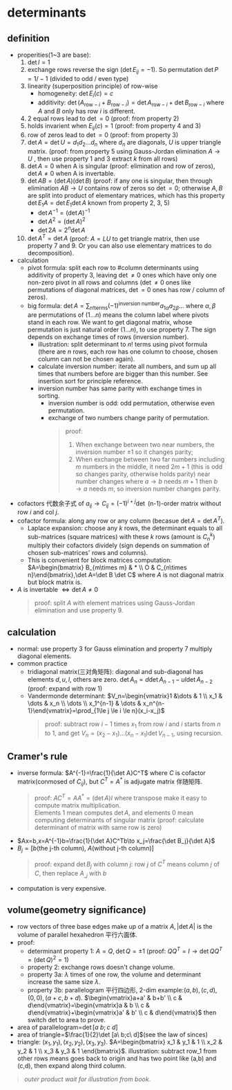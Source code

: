 # determinants

## definition
- properities(1~3 are base):
    1. $\det I=1$
    2. exchange rows reverse the sign ($\det E_{ij}=-1$). So permutation $\det P=1/-1$ (divided to odd / even type)
    3. linearity (superposition principle) of row-wise
        - homogeneity: $\det E_{i}(c)=c$
        - additivity: $\det (A_{\text{row}-i}+B_{\text{row}-i})=\det A_{\text{row}-i} + \det B_{\text{row}-i}$ where $A$ and $B$ only has row $i$ is different.
    4. 2 equal rows lead to $\det =0$ (proof: from property 2)
    5. holds invarient when $E_{ij}(c)=1$ (proof: from property 4 and 3)
    6. row of zeros lead to $\det =0$ (proof: from property 3)
    7. $\det A = \det U=d_1d_2\dots d_n$ where $d_n$ are diagonals, $U$ is upper triangle matrix. (proof: from property 5 using Gauss-Jordan elimination $A\to U$ , then use property 1 and 3 extract $k$ from all rows)
    8. $\det A=0$ when A is singular (proof: elimination and row of zeros), $\det A\ne 0$ when A is invertable.
    9. $\det AB=(\det A)(\det B)$ (proof: if any one is singular, then through elimination $AB\to U$ contains row of zeros so $\det =0$; otherwise $A,B$ are split into product of elementary matrices, which has this property $\det E_1A=\det E_1 \det A$ known from property 2, 3, 5)
        - $\det A^{-1}=(\det A)^{-1}$
        - $\det A^2=(\det A)^2$
        - $\det 2A=2^{n}\det A$
    10. $\det A^T=\det A$ (proof: $A=LU$ to get triangle matrix, then use property 7 and 9. Or you can also use elementary matrices to do decomposition).
- calculation
    - pivot formula: split each row to #column determinants using additivity of property 3, leaving $\det \ne 0$ ones which have only one non-zero pivot in all rows and columns ($\det \ne 0$ ones like permutations of diagonal matrices, $\det =0$ ones has row / column of zeros).
    - big formula: $\det A=\sum_{n!\text{terms}}(-1)^{\text{inversion number}} a_{1\alpha}a_{2\beta}\dots$ where $\alpha ,\beta$ are permutations of $(1\dots n)$ means the column label where pivots stand in each row. We want to get diagonal matrix, whose permutation is just natural order $(1\dots n)$, to use property 7. The sign depends on exchange times of rows (inversion number).
        - illustration: split determinant to $n!$ terms using pivot formula (there are $n$ rows, each row has one column to choose, chosen column can not be chosen again).  
        - calculate inversion number:  iterate all numbers, and sum up all times that numbers before are bigger than this number. See insertion sort for principle reference.  
        - inversion number has same parity with exchange times in sorting.
            - inversion number is odd: odd permutation, otherwise even permutation.
            - exchange of two numbers change parity of permutation.
                > proof:  
                > 1. When exchange between two near numbers, the inversion number $\pm 1$ so it changes parity;  
                > 2. When exchange between two far numbers including $m$ numbers in the middle, it need $2m+1$ (this is odd so changes parity, otherwise holds parity) near number changes where $a\to b$ needs $m+1$ then $b\to a$ needs $m$, so inversion number changes parity.
- cofactors 代数余子式 of $a_{ij}\to C_{ij}=(-1)^{i+j} \det$ (n-1)-order matrix without row $i$ and col $j$.
- cofactor formula: along any row or any column (becasue $\det A=\det A^T$).
    - Laplace expansion: choose any $k$ rows, the determinant equals to all sub-matrices (square matrices) with these $k$ rows (amount is $C_n^k$) multiply their cofactors dividely (sign depends on summation of chosen sub-matrices' rows and columns).
    - This is convenient for block matrices computation: $A=\begin{bmatrix} B_{m\times m} & * \\ O & C_{n\times n}\end{bmatrix},\det A=\det B \det C$ where $A$ is not diagonal matrix but block matrix is.
- $A$ is invertable $\Leftrightarrow \det A \ne 0$ 
    > proof: split $A$ with element matrices using Gauss-Jordan elimination and use property 9.

## calculation
- normal: use property 3 for Gauss elimination and property 7 multiply diagonal elements.
- common practice
    - tridiagonal matrix(三对角矩阵): diagonal and sub-diagonal has elements $d,u,l$, others are zero. $\det A_n=d\det A_{n-1}-ul\det A_{n-2}$ (proof: expand with row 1)
    - Vandermonde determinant: $V_n=\begin{vmatrix}1 &\dots & 1 \\ x_1 & \dots & x_n \\ \dots \\ x_1^{n-1} & \dots & x_n^{n-1}\end{vmatrix}=\prod_{1\le j \le i \le n}(x_i-x_j)$
        > proof: subtract row $i-1$ times $x_1$ from row $i$ and $i$ starts from $n$ to 1, and get $V_n=(x_2-x_1)\dots (x_n-x_1)\det V_{n-1}$, using recursion.

## Cramer's rule
- inverse formula: $A^{-1}=\frac{1}{\det A}C^T$ where $C$ is cofactor matrix(conmosed of $C_{ij}$), but $C^T=A^*$ is adjugate matrix 伴随矩阵.
    > proof: $AC^T=AA^*=(\det A)I$ where transpose make it easy to compute matrix multiplication.  
    > Elements 1 mean computes $\det A$, and elements 0 mean computing determinants of singular matrix (proof: calculate determinant of matrix with same row is zero)
- $Ax=b,x=A^{-1}b=\frac{1}{\det A}C^Tb\to x_j=\frac{\det B_j}{\det A}$
- $B_j=[b\text{(the j-th column)},\ A\text{(without j-th column)}]$
    > proof: expand $\det B_j$ with column $j$: row $j$ of $C^T$ means column $j$ of $C$, then replace $A_{\_ j}$ with $b$
- computation is very expensive.

## volume(geometry significance)
- row vectors of three base edges make up of a matrix $A,|\det A|$ is the volume of parallel hexahedron 平行六面体.
- proof:
    - determinant property 1: $A=Q,\det Q=\pm 1$ (proof: $QQ^T=I\to \det QQ^T=(\det Q)^2=1$)
    - property 2: exchange rows doesn't change volume.
    - property 3a: $\lambda$ times of one row, the volume and determinant increase the same size $\lambda$.
    - property 3b: parallelogram 平行四边形, 2-dim example:$(a,b),(c,d),(0,0),(a+c,b+d)$. $\begin{vmatrix}a+a' & b+b' \\ c & d\end{vmatrix}=\begin{vmatrix}a & b \\ c & d\end{vmatrix}+\begin{vmatrix}a' & b' \\ c & d\end{vmatrix}$ then switch det to area to prove.
- area of parallelogram=$\det [a\ b;c\ d]$
- area of triangle=$\frac{1}{2}\det [a\ b;c\ d]$(see the law of sinces)
- triangle: $(x_1,y_1),(x_2,y_2),(x_3,y_3)$. $A=\begin{bmatrix} x_1 & y_1 & 1 \\ x_2 & y_2 & 1 \\ x_3 & y_3 & 1 \end{bmatrix}$. illustration: subtract row_1 from other rows means goes back to origin and has two point like (a,b) and (c,d), then expand along third column.
> *outer product wait for illustration from book*.
